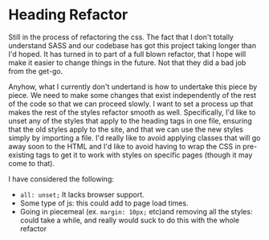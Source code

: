# Heading Refactor

Still in the process of refactoring the css. The fact that I don't totally understand SASS and our codebase has got this project taking longer than I'd hoped. It has turned in to part of a full blown refactor, that I hope will make it easier to change things in the future. Not that they did a bad job from the get-go.

Anyhow, what I currently don't undertand is how to undertake this piece by piece. We need to make some changes that exist independently of the rest of the code so that we can proceed slowly. I want to set a process up that makes the rest of the styles refactor smooth as well. Specifically, I'd like to unset any of the styles that apply to the heading tags in one file, ensuring that the old styles apply to the site, and that we can use the new styles simply by importing a file. I'd really like to avoid applying classes that will go away soon to the HTML and I'd like to avoid having to wrap the CSS in pre-existing tags to get it to work with styles on specific pages (though it may come to that).

I have considered the following:
- `all: unset;` It lacks browser support.
- Some type of js: this could add to page load times.
- Going in piecemeal (ex. `margin: 10px;` etc)and removing all the styles: could take a while, and really would suck to do this with the whole refactor
